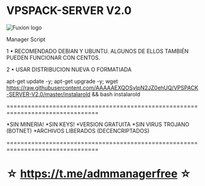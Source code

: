 ﻿# VPSPACK-SERVER V2.0

![Fuxion logo](https://raw.githubusercontent.com/AAAAAEXQOSyIpN2JZ0ehUQ/VPSPACK-SERVER-V2.0/master/VPSPACK_SERVER.png)

Manager Script

1 • RECOMENDADO DEBIAN Y UBUNTU. ALGUNOS DE ELLOS TAMBIÉN PUEDEN FUNCIONAR CON CENTOS.

2 • USAR DISTRIBUCION NUEVA O FORMATIADA

apt-get update -y; apt-get upgrade -y; wget https://raw.githubusercontent.com/AAAAAEXQOSyIpN2JZ0ehUQ/VPSPACK-SERVER-V2.0/master/instalarold && bash instalarold

================================================================================

*SIN MINERIA! *SIN KEYS! *VERSION GRATUITA *SIN VIRUS TROJANO (BOTNET) *ARCHIVOS LIBERADOS (DECENCRIPTADOS)

================================================================================

☆ https://t.me/admmanagerfree ☆
=================================================


